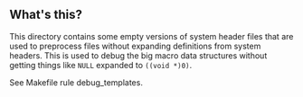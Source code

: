 What's this?
------------

This directory contains some empty versions of system header files that are 
used to preprocess files without expanding definitions from system headers. 
This is used to debug the big macro data structures without getting things like 
`NULL` expanded to `((void *)0)`.

See Makefile rule debug_templates.
